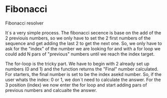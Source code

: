 # Fibonacci
Fibonacci resolver


It´s a very simple process.
The fibonacci secence is base on the add of the 2 previouis numbers, so we only have to set the 2 first numbers of the sequence and get adding the last 2 to get the next one.
So, we only have to ask for the "index" of the number we are looking for and with a for loop we could add N pars of "previous" numbers until we reach the index target.

The for-loop is the tricky part. We have to begin with 2 already set up numbers (0 and 1) and the function returns the "Final" number calculated. For starters, the final number is set to be the index asekd number. So, if the user whats the index: 0 or 1, we don´t need to calculate the answer. For the 3 position (index) we now enter the for loop and start adding pars of previous numbers and calcualte the answer. 
